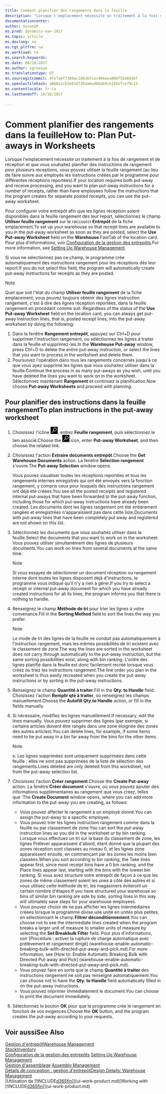 ```yaml
---
title: Comment planifier des rangements dans la feuille
description: "Lorsque l'emplacement nécessite un traitement à la fois de rangement et de réception et que vous souhaitez planifier des instructions de rangement pour plusieurs réceptions, vous pouvez utiliser la feuille rangement (au lieu de faire suivre aux employés les instructions créées par le programme pour différentes réceptions reportées)."
documentationcenter: 
author: SorenGP
ms.prod: dynamics-nav-2017
ms.topic: article
ms.devlang: na
ms.tgt_pltfrm: na
ms.workload: na
ms.search.keywords: 
ms.date: 08/16/2017
ms.author: sgroespe
ms.translationtype: HT
ms.sourcegitcommit: 4fefaef7380ac10836fcac404eea006f55d8556f
ms.openlocfilehash: a868a1cb2e03d736aa6edb6ab9cb145efce79c11
ms.contentlocale: fr-ca
ms.lasthandoff: 10/16/2017

---
```

# <a name="how-to-plan-put-aways-in-worksheets"></a><span data-ttu-id="ccdf9-103">Comment planifier des rangements dans la feuille</span><span class="sxs-lookup"><span data-stu-id="ccdf9-103">How to: Plan Put-aways in Worksheets</span></span>
<span data-ttu-id="ccdf9-104">Lorsque l'emplacement nécessite un traitement à la fois de rangement et de réception et que vous souhaitez planifier des instructions de rangement pour plusieurs réceptions, vous pouvez utiliser la feuille rangement (au lieu de faire suivre aux employés les instructions créées par le programme pour différentes réceptions reportées).</span><span class="sxs-lookup"><span data-stu-id="ccdf9-104">If your location requires both put-away and receive processing, and you want to plan put-away instructions for a number of receipts, rather than have employees follow the instructions that the program creates for separate posted receipts, you can use the put-away worksheet.</span></span>  

<span data-ttu-id="ccdf9-105">Pour configurer votre entrepôt afin que les lignes réception soient disponibles dans la feuille rangement dès leur report, sélectionnez le champ **Utiliser feuille rangement** sur le raccourci **Entrepôt** de la fiche emplacement.</span><span class="sxs-lookup"><span data-stu-id="ccdf9-105">To set up your warehouse so that receipt lines are available to you in the put-away worksheet as soon as they are posted, select the **Use Put-away Worksheet** field on the **Warehouse** FastTab of the location card.</span></span> <span data-ttu-id="ccdf9-106">Pour plus d'informations, voir [Configuration de la gestion des entrepôts](warehouse-setup-warehouse.md).</span><span class="sxs-lookup"><span data-stu-id="ccdf9-106">For more information, see [Setting Up Warehouse Management](warehouse-setup-warehouse.md).</span></span>  

<span data-ttu-id="ccdf9-107">Si vous ne sélectionnez pas ce champ, le programme crée automatiquement des instructions rangement pour les réceptions dès leur report.</span><span class="sxs-lookup"><span data-stu-id="ccdf9-107">If you do not select this field, the program will automatically create put-away instructions for receipts as they are posted.</span></span>  

> [!NOTE]  
>  <span data-ttu-id="ccdf9-108">Quel que soit l'état du champ **Utiliser feuille rangement** de la fiche emplacement, vous pouvez toujours obtenir des lignes instruction rangement, c'est à dire des lignes réception reportées, dans la feuille rangement en procédant comme suit :</span><span class="sxs-lookup"><span data-stu-id="ccdf9-108">Regardless of the status of the **Use Put-away Worksheet** field on the location card, you can always get put-away instruction lines, that is, posted receipt lines, into the put-away worksheet by doing the following:</span></span>  
>   
>  1.  <span data-ttu-id="ccdf9-109">Dans la fenêtre **Rangement entrepôt**, appuyez sur Ctrl+D pour supprimer l'instruction rangement, ou sélectionnez les lignes à traiter dans la feuille et supprimez-les.</span><span class="sxs-lookup"><span data-stu-id="ccdf9-109">In the **Warehouse Put-away** window, press Ctrl+D to delete the entire put-away instruction, or select the lines that you want to process in the worksheet and delete them.</span></span>  
> 2.  <span data-ttu-id="ccdf9-110">Poursuivez l'opération dans tous les rangements concernés jusqu'à ce que vous ayez supprimé les lignes que vous souhaitez utiliser dans la feuille.</span><span class="sxs-lookup"><span data-stu-id="ccdf9-110">Continue the process in as many put-aways as you wish, until you have deleted the lines you want to work on in the worksheet.</span></span> <span data-ttu-id="ccdf9-111">Sélectionnez maintenant **Rangement** et continuez la planification.</span><span class="sxs-lookup"><span data-stu-id="ccdf9-111">Now choose **Put-away Worksheets** and proceed with planning.</span></span>  

## <a name="to-plan-instructions-in-the-put-away-worksheet"></a><span data-ttu-id="ccdf9-112">Pour planifier des instructions dans la feuille rangement</span><span class="sxs-lookup"><span data-stu-id="ccdf9-112">To plan instructions in the put-away worksheet</span></span>  
1.  <span data-ttu-id="ccdf9-113">Choisissez l'icône ![Page ou rapport pour la recherche](media/ui-search/search_small.png "icône Page ou rapport pour la recherche"), entrez **Feuille rangement**, puis sélectionnez le lien associé.</span><span class="sxs-lookup"><span data-stu-id="ccdf9-113">Choose the ![Search for Page or Report](media/ui-search/search_small.png "Search for Page or Report icon") icon, enter **Put-away Worksheet**, and then choose the related link.</span></span>  
2.  <span data-ttu-id="ccdf9-114">Choisissez l'action **Extraire documents entrepôt**.</span><span class="sxs-lookup"><span data-stu-id="ccdf9-114">Choose the **Get Warehouse Documents** action.</span></span> <span data-ttu-id="ccdf9-115">La fenêtre **Sélection rangement** s'ouvre.</span><span class="sxs-lookup"><span data-stu-id="ccdf9-115">The **Put-away Selection** window opens.</span></span>  

    <span data-ttu-id="ccdf9-116">Vous pouvez visualiser toutes les réceptions reportées et tous les rangements internes enregistrés qui ont été envoyés vers la fonction rangement, y compris ceux pour lesquels des instructions rangement ont déjà été créées.</span><span class="sxs-lookup"><span data-stu-id="ccdf9-116">You see all the posted receipts and registered internal put-aways that have been forwarded to the put-away function, including those for which put-away instructions have already been created.</span></span> <span data-ttu-id="ccdf9-117">Les documents dont les lignes rangement ont été entièrement rangées et enregistrées n'apparaissent pas dans cette liste.</span><span class="sxs-lookup"><span data-stu-id="ccdf9-117">Documents with put-away lines that have been completely put away and registered are not shown on this list.</span></span>  

3. <span data-ttu-id="ccdf9-118">Sélectionnez les documents que vous souhaitez utiliser dans la feuille.</span><span class="sxs-lookup"><span data-stu-id="ccdf9-118">Select the documents that you want to work on in the worksheet.</span></span> <span data-ttu-id="ccdf9-119">Vous pouvez utiliser simultanément des lignes de plusieurs documents.</span><span class="sxs-lookup"><span data-stu-id="ccdf9-119">You can work on lines from several documents at the same time.</span></span>  

    > [!NOTE]  
    >  <span data-ttu-id="ccdf9-120">Si vous essayez de sélectionner un document réception ou rangement interne dont toutes les lignes disposent déjà d'instructions, le programme vous indique qu'il n'y a rien à gérer.</span><span class="sxs-lookup"><span data-stu-id="ccdf9-120">If you try to select a receipt or internal put-away document for which you have already created instructions for all its lines, the program informs you that there is nothing to handle.</span></span>  

4. <span data-ttu-id="ccdf9-121">Renseignez le champ **Méthode de tri** pour trier les lignes à votre convenance.</span><span class="sxs-lookup"><span data-stu-id="ccdf9-121">Fill in the **Sorting Method** field to sort the lines the way you prefer.</span></span>  

    > [!NOTE]  
    >  <span data-ttu-id="ccdf9-122">Le mode de tri des lignes de la feuille ne conduit pas automatiquement à l'instruction rangement, mais les mêmes possibilités de tri existent avec le classement de zone.</span><span class="sxs-lookup"><span data-stu-id="ccdf9-122">The way the lines are sorted in the worksheet does not carry through automatically to the put-away instruction, but the same sorting possibilities exist, along with bin ranking.</span></span> <span data-ttu-id="ccdf9-123">L'ordre des lignes planifié dans la feuille est donc facilement recréé lorsque vous créez ou triez les instructions rangement.</span><span class="sxs-lookup"><span data-stu-id="ccdf9-123">The line order you plan in the worksheet is thus easily recreated when you create the put-away instructions or by sorting in the put-away instructions.</span></span>  

5.  <span data-ttu-id="ccdf9-124">Renseignez le champ **Quantité à traiter**.</span><span class="sxs-lookup"><span data-stu-id="ccdf9-124">Fill in the **Qty. to Handle** field.</span></span> <span data-ttu-id="ccdf9-125">Choisissez l'action **Remplir qté à traiter**, ou renseignez les champs manuellement.</span><span class="sxs-lookup"><span data-stu-id="ccdf9-125">Choose the **Autofill Qty.to Handle** action, or fill in the fields manually.</span></span>  
6.  <span data-ttu-id="ccdf9-126">Si nécessaire, modifiez les lignes manuellement.</span><span class="sxs-lookup"><span data-stu-id="ccdf9-126">If necessary, edit the lines manually.</span></span> <span data-ttu-id="ccdf9-127">Vous pouvez supprimer des lignes (par exemple, si certains articles doivent être rangés dans une zone éloignée des zones des autres articles).</span><span class="sxs-lookup"><span data-stu-id="ccdf9-127">You can delete lines, for example, if some items need to be put away in a bin far away from the bins for the other items.</span></span>  

    > [!NOTE]  
    >  <span data-ttu-id="ccdf9-128">s: Les lignes supprimées sont uniquement supprimées dans cette feuille ; elles ne sont pas supprimées de la liste de sélection des rangements.</span><span class="sxs-lookup"><span data-stu-id="ccdf9-128">Lines deleted are only deleted from this worksheet, not from the put-away selection list.</span></span>  

7.  <span data-ttu-id="ccdf9-129">Choisissez l'action **Créer rangement**.</span><span class="sxs-lookup"><span data-stu-id="ccdf9-129">Choose the **Create Put-away** action.</span></span> <span data-ttu-id="ccdf9-130">La fenêtre **Créer document** s'ouvre, où vous pouvez ajouter des informations supplémentaires au rangement que vous créez, telles que :</span><span class="sxs-lookup"><span data-stu-id="ccdf9-130">The **Create Document** window opens, where you can add more information to the put-away you are creating, as follows:</span></span>  

    -   <span data-ttu-id="ccdf9-131">Vous pouvez affecter le rangement à un employé donné.</span><span class="sxs-lookup"><span data-stu-id="ccdf9-131">You can assign the put-away to a specific employee.</span></span>  
    -   <span data-ttu-id="ccdf9-132">Vous pouvez trier les lignes instruction rangement comme dans la feuille ou par classement de zone.</span><span class="sxs-lookup"><span data-stu-id="ccdf9-132">You can sort the put-away instruction lines as you did in the worksheet or by bin ranking.</span></span> <span data-ttu-id="ccdf9-133">Lorsque vous effectuez un tri sur la base du classement de zone, les lignes Prélever apparaissent d'abord, étant donné que la plupart des zones réception sont classées au niveau 0, et les lignes zone apparaissent ensuite, en commençant par les zones les moins bien classées.</span><span class="sxs-lookup"><span data-stu-id="ccdf9-133">When you sort according to bin ranking, the Take lines appear first, since most receipt bins have a 0 bin ranking, and the Place lines appear last, starting with the bins with the lowest bin ranking.</span></span> <span data-ttu-id="ccdf9-134">Si vous avez structuré votre entrepôt de façon à ce que les zones de même classement soient les unes à côté des autres et si vous utilisez cette méthode de tri, les magasiniers éviteront un certain nombre d'étapes.</span><span class="sxs-lookup"><span data-stu-id="ccdf9-134">If you have structured your warehouse so bins of similar bin ranking are side by side, sorting lines in this way will ultimately save steps for your warehouse employees.</span></span>  
    -   <span data-ttu-id="ccdf9-135">Vous pouvez choisir de ne pas afficher les lignes intermédiaires créées lorsque le programme divise une unité en unités plus petites, en sélectionnant le champ **Filtrer déconditionnement**.</span><span class="sxs-lookup"><span data-stu-id="ccdf9-135">You can choose not to see the intermediate lines created when the program breaks a larger unit of measure to smaller units of measure by selecting the **Set Breakbulk Filter** field.</span></span> <span data-ttu-id="ccdf9-136">Pour plus d'informations, voir [Procédure : activer la rupture de charge automatique avec prélèvement et rangement dirigé] (warehouse-enable-automatic-breaking-bulk-with-directed-put-away-and-pick.md).</span><span class="sxs-lookup"><span data-stu-id="ccdf9-136">For more information, see [How to: Enable Automatic Breaking Bulk with Directed Put-away and Pick] (warehouse-enable-automatic-breaking-bulk-with-directed-put-away-and-pick.md).</span></span>  
    -   <span data-ttu-id="ccdf9-137">Vous pouvez faire en sorte que le champ **Quantité à traiter** des instructions rangement ne soit pas renseigné automatiquement.</span><span class="sxs-lookup"><span data-stu-id="ccdf9-137">You can choose not to have the **Qty. to Handle** field automatically filled in on the put-away instructions.</span></span>  
    -   <span data-ttu-id="ccdf9-138">Vous pouvez imprimer immédiatement le document.</span><span class="sxs-lookup"><span data-stu-id="ccdf9-138">You can choose to print the document immediately.</span></span>  

8.  <span data-ttu-id="ccdf9-139">Sélectionnez le bouton **OK** pour que le programme crée le rangement en fonction de vos exigences.</span><span class="sxs-lookup"><span data-stu-id="ccdf9-139">Choose the **OK** button, and the program creates the put-away according to your requests.</span></span>  

## <a name="see-also"></a><span data-ttu-id="ccdf9-140">Voir aussi</span><span class="sxs-lookup"><span data-stu-id="ccdf9-140">See Also</span></span>  
[<span data-ttu-id="ccdf9-141">Gestion d'entrepôt</span><span class="sxs-lookup"><span data-stu-id="ccdf9-141">Warehouse Management</span></span>](warehouse-manage-warehouse.md)  
[<span data-ttu-id="ccdf9-142">Stock</span><span class="sxs-lookup"><span data-stu-id="ccdf9-142">Inventory</span></span>](inventory-manage-inventory.md)  
<span data-ttu-id="ccdf9-143">[Configuration de la gestion des entrepôts](warehouse-setup-warehouse.md)   </span><span class="sxs-lookup"><span data-stu-id="ccdf9-143">[Setting Up Warehouse Management](warehouse-setup-warehouse.md)   </span></span>  
<span data-ttu-id="ccdf9-144">[Gestion d'assemblage](assembly-assemble-items.md)  </span><span class="sxs-lookup"><span data-stu-id="ccdf9-144">[Assembly Management](assembly-assemble-items.md)  </span></span>  
[<span data-ttu-id="ccdf9-145">Détails de conception : gestion d'entrepôt</span><span class="sxs-lookup"><span data-stu-id="ccdf9-145">Design Details: Warehouse Management</span></span>](design-details-warehouse-management.md)  
<span data-ttu-id="ccdf9-146">[Utilisation de [!INCLUDE[d365fin](includes/d365fin_md.md)]](ui-work-product.md)</span><span class="sxs-lookup"><span data-stu-id="ccdf9-146">[Working with [!INCLUDE[d365fin](includes/d365fin_md.md)]](ui-work-product.md)</span></span>


